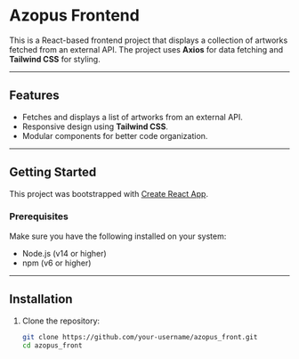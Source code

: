 # Azopus Frontend

This is a React-based frontend project that displays a collection of artworks fetched from an external API. The project uses **Axios** for data fetching and **Tailwind CSS** for styling.

---

## Features

- Fetches and displays a list of artworks from an external API.
- Responsive design using **Tailwind CSS**.
- Modular components for better code organization.

---

## Getting Started

This project was bootstrapped with [Create React App](https://github.com/facebook/create-react-app).

### Prerequisites

Make sure you have the following installed on your system:

- Node.js (v14 or higher)
- npm (v6 or higher)

---

## Installation

1. Clone the repository:
   ```bash
   git clone https://github.com/your-username/azopus_front.git
   cd azopus_front
   ```
